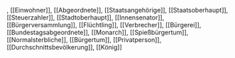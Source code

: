 , [[Einwohner]], [[Abgeordnete]], [[Staatsangehörige]], [[Staatsoberhaupt]], [[Steuerzahler]], [[Stadtoberhaupt]], [[Innensenator]], [[Bürgerversammlung]], [[Flüchtling]], [[Verbrecher]], [[Bürgerei]], [[Bundestagsabgeordnete]], [[Monarch]], [[Spießbürgertum]], [[Normalsterbliche]], [[Bürgertum]], [[Privatperson]], [[Durchschnittsbevölkerung]], [[König]]